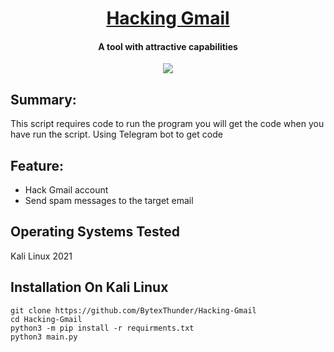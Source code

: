 <h1 align="center">
  <a href="https://github.com/BytexThunder/Hacking-Gmail">Hacking Gmail</a>
  
</h1>

<h4 align="center">A tool with attractive capabilities</h4>

<p align="center">
  <a href="http://python.org">
    <img src="https://img.shields.io/badge/python-v3-blue">
  </a>

## Summary:

This script requires code to run the program you will get the code when you have run the script.
Using Telegram bot to get code

## Feature:

* Hack Gmail account
* Send spam messages to the target email

## Operating Systems Tested
Kali Linux 2021

## Installation On Kali Linux

```
git clone https://github.com/BytexThunder/Hacking-Gmail 
cd Hacking-Gmail
python3 -m pip install -r requirments.txt
python3 main.py 
```
